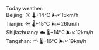 Today weather:  
Beijing: ☀️   🌡️+14°C 🌬️↙15km/h  
Tianjin: ☀️   🌡️+15°C 🌬️↙26km/h  
Shijiazhuang: ☁️   🌡️+14°C 🌬️↙12km/h  
Tangshan: ⛅️  🌡️+16°C 🌬️↙19km/h  
